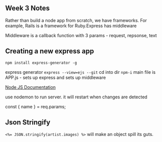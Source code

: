 ## Week 3 Notes

Rather than build a node app from scratch, we have frameworks. 
For example, Rails is a framework for Ruby.Express has middleware

Middleware is a callback function with 3 params - request, repsonse, text

## Creating a new express app
`npm install express-generator -g`

express generator
`express --view=ejs --git`
cd into dir 
`npm-i`
main file is APP.js - sets up express and sets up middleware

[Node JS Documentation](http://expressjs.com/)

use nodemon to run server. it will restart when changes are detected

const { name } = req.params;

## Json Stringify

`<%= JSON.stringify(artist.images) %>` will make an object spill its guts. 